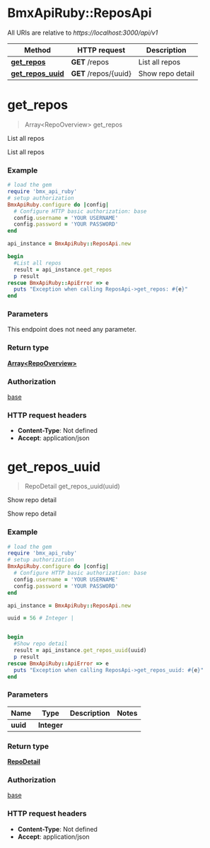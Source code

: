 # BmxApiRuby::ReposApi

All URIs are relative to *https://localhost:3000/api/v1*

Method | HTTP request | Description
------------- | ------------- | -------------
[**get_repos**](ReposApi.md#get_repos) | **GET** /repos | List all repos
[**get_repos_uuid**](ReposApi.md#get_repos_uuid) | **GET** /repos/{uuid} | Show repo detail


# **get_repos**
> Array&lt;RepoOverview&gt; get_repos

List all repos

List all repos

### Example
```ruby
# load the gem
require 'bmx_api_ruby'
# setup authorization
BmxApiRuby.configure do |config|
  # Configure HTTP basic authorization: base
  config.username = 'YOUR USERNAME'
  config.password = 'YOUR PASSWORD'
end

api_instance = BmxApiRuby::ReposApi.new

begin
  #List all repos
  result = api_instance.get_repos
  p result
rescue BmxApiRuby::ApiError => e
  puts "Exception when calling ReposApi->get_repos: #{e}"
end
```

### Parameters
This endpoint does not need any parameter.

### Return type

[**Array&lt;RepoOverview&gt;**](RepoOverview.md)

### Authorization

[base](../README.md#base)

### HTTP request headers

 - **Content-Type**: Not defined
 - **Accept**: application/json



# **get_repos_uuid**
> RepoDetail get_repos_uuid(uuid)

Show repo detail

Show repo detail

### Example
```ruby
# load the gem
require 'bmx_api_ruby'
# setup authorization
BmxApiRuby.configure do |config|
  # Configure HTTP basic authorization: base
  config.username = 'YOUR USERNAME'
  config.password = 'YOUR PASSWORD'
end

api_instance = BmxApiRuby::ReposApi.new

uuid = 56 # Integer | 


begin
  #Show repo detail
  result = api_instance.get_repos_uuid(uuid)
  p result
rescue BmxApiRuby::ApiError => e
  puts "Exception when calling ReposApi->get_repos_uuid: #{e}"
end
```

### Parameters

Name | Type | Description  | Notes
------------- | ------------- | ------------- | -------------
 **uuid** | **Integer**|  | 

### Return type

[**RepoDetail**](RepoDetail.md)

### Authorization

[base](../README.md#base)

### HTTP request headers

 - **Content-Type**: Not defined
 - **Accept**: application/json



